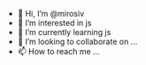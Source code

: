 - 👋 Hi, I’m @mirosiv
- 👀 I’m interested in js
- 🌱 I’m currently learning js
- 💞️ I’m looking to collaborate on ...
- 📫 How to reach me ...

<!---
mirosiv/mirosiv is a ✨ special ✨ repository because its `README.md` (this file) appears on your GitHub profile.
You can click the Preview link to take a look at your changes.
--->
